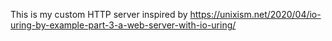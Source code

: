 This is my custom HTTP server inspired by
https://unixism.net/2020/04/io-uring-by-example-part-3-a-web-server-with-io-uring/
